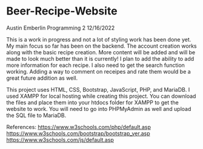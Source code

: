 # Beer-Recipe-Website
Austin Emberlin
Programming 2
12/16/2022

This is a work in progress and not a lot of styling work has been done yet. My main focus so far has been on the backend. 
The account creation works along with the basic recipe creation. 
More content will be added and will be made to look much better than it is currently!
I plan to add the ability to add more information for each recipe. I also need to get the search function working. Adding a way to comment on receipes and rate them would be a great future addition as well.

This project uses HTML, CSS, Bootstrap, JavaScript, PHP, and MariaDB. I used XAMPP for local hosting while creating this project. 
You can download the files and place them into your htdocs folder for XAMPP to get the website to work. 
You will need to go into PHPMyAdmin as well and upload the SQL file to MariaDB. 

References: 
https://www.w3schools.com/php/default.asp
https://www.w3schools.com/bootstrap/bootstrap_ver.asp
https://www.w3schools.com/js/default.asp

